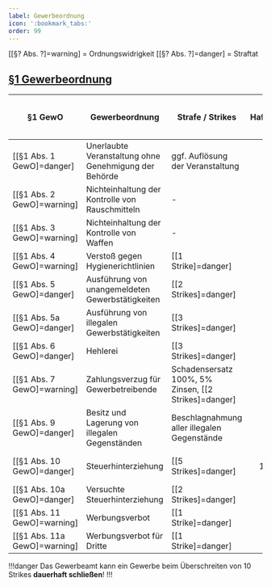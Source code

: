 ```yaml
---
label: Gewerbeordnung
icon: ':bookmark_tabs:'
order: 99
---
```


[[§? Abs. ?]=warning] = Ordnungswidrigkeit
[[§? Abs. ?]=danger] = Straftat

## [§1 Gewerbeordnung](../Gesetze/GewO.md#1-gewo-gewerbeordnung)

§1 GewO                      | Gewerbeordnung                                        | Strafe / Strikes                                     |        Hafteinheiten | Bußgeld  { class="compact thead--purple" }
-----------------------------|-------------------------------------------------------|------------------------------------------------------|---------------------:|------------------------------------------:
[[§1 Abs. 1 GewO]=danger]    | Unerlaubte Veranstaltung ohne Genehmigung der Behörde | ggf. Auflösung der Veranstaltung                     |                   20 |                                    75.000€
[[§1 Abs. 2 GewO]=warning]   | Nichteinhaltung der Kontrolle von Rauschmitteln       | -                                                    |                    0 |                                    50.000€
[[§1 Abs. 3 GewO]=warning]   | Nichteinhaltung der Kontrolle von Waffen              | -                                                    |                    0 |                                    60.000€
[[§1 Abs. 4 GewO]=warning]   | Verstoß gegen Hygienerichtlinien                      | [[1 Strike]=danger]                                  |                    0 |                                    40.000€
[[§1 Abs. 5 GewO]=danger]    | Ausführung von unangemeldeten Gewerbstätigkeiten      | [[2 Strikes]=danger]                                 |                   10 |                                    50.000€
[[§1 Abs. 5a GewO]=danger]   | Ausführung von illegalen Gewerbstätigkeiten           | [[3 Strikes]=danger]                                 |                   15 |                                    50.000€
[[§1 Abs. 6 GewO]=danger]    | Hehlerei                                              | [[3 Strikes]=danger]                                 |                   15 |                                    50.000€
[[§1 Abs. 7 GewO]=warning]   | Zahlungsverzug für Gewerbetreibende                   | Schadensersatz 100%, 5% Zinsen, [[2 Strikes]=danger] |                    0 |                                    20.000€
[[§1 Abs. 9 GewO]=danger]    | Besitz und Lagerung von illegalen Gegenständen        | Beschlagnahmung aller illegalen Gegenstände          |                   10 |                                    25.000€
[[§1 Abs. 10 GewO]=danger]   | Steuerhinterziehung                                   | [[5 Strikes]=danger]                                 | 1 (pro 10.000€) - 20 |                          150% Schadensumme
[[§1 Abs. 10a GewO]=danger]  | Versuchte Steuerhinterziehung                         | [[2 Strikes]=danger]                                 |                   20 |                                    20.000€
[[§1 Abs. 11 GewO]=warning]  | Werbungsverbot                                        | [[1 Strike]=danger]                                  |                    0 |                                    50.000€
[[§1 Abs. 11a GewO]=warning] | Werbungsverbot für Dritte                             | [[1 Strike]=danger]                                  |                    0 |                                    50.000€


!!!danger
Das Gewerbeamt kann ein Gewerbe beim Überschreiten von 10 Strikes **dauerhaft schließen**!
!!!

<style>
.sidebar-right {
    display: none;
}
</style>
